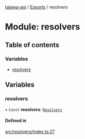 [talawa-api](../README.md) / [Exports](../modules.md) / resolvers

# Module: resolvers

## Table of contents

### Variables

- [resolvers](resolvers.md#resolvers)

## Variables

### resolvers

• `Const` **resolvers**: [`Resolvers`](types_generatedGraphQLTypes.md#resolvers)

#### Defined in

[src/resolvers/index.ts:27](https://github.com/Nitya-Pasrija/talawa-api/blob/faae1c9/src/resolvers/index.ts#L27)
